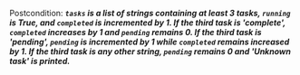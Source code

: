 Postcondition: ***`tasks` is a list of strings containing at least 3 tasks, `running` is True, and `completed` is incremented by 1. If the third task is 'complete', `completed` increases by 1 and `pending` remains 0. If the third task is 'pending', `pending` is incremented by 1 while `completed` remains increased by 1. If the third task is any other string, `pending` remains 0 and 'Unknown task' is printed.***